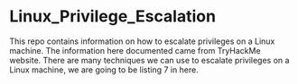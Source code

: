 # Linux_Privilege_Escalation
This repo contains information on how to escalate privileges on a Linux machine. The information here documented came from TryHackMe website. There are many techniques we can use to escalate privileges on a Linux machine, we are going to be listing 7 in here.

